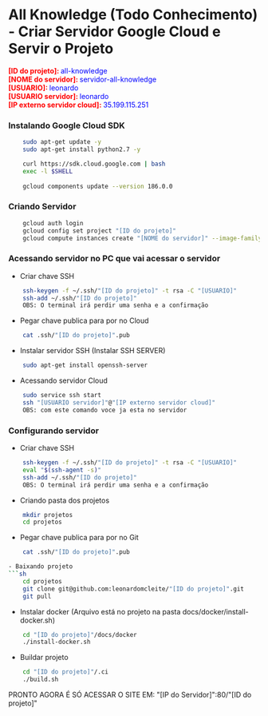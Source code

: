 # All Knowledge (Todo Conhecimento) - Criar Servidor Google Cloud e Servir o Projeto

<p style="margin: 0">
    <b style="color: red">[ID do projeto]: </b>
    <span style="color: blue">all-knowledge</span>
</p>
<p style="margin: 0">
    <b style="color: red">[NOME do servidor]: </b>
    <span style="color: blue">servidor-all-knowledge</span>
</p>
<p style="margin: 0">
    <b style="color: red">[USUARIO]: </b>
    <span style="color: blue">leonardo</span>
</p>
<p style="margin: 0">
    <b style="color: red">[USUARIO servidor]: </b>
    <span style="color: blue">leonardo</span>
</p>
<p style="margin: 0">
    <b style="color: red">[IP externo servidor cloud]: </b>
    <span style="color: blue">35.199.115.251</span>
</p>


### Instalando Google Cloud SDK
```sh
	sudo apt-get update -y
	sudo apt-get install python2.7 -y

	curl https://sdk.cloud.google.com | bash
	exec -l $SHELL
	
	gcloud components update --version 186.0.0
```
### Criando Servidor
```sh
	gcloud auth login
	gcloud config set project "[ID do projeto]"
	gcloud compute instances create "[NOME do servidor]" --image-family=ubuntu-1604-lts --image-project=ubuntu-os-cloud --zone southamerica-east1-a
```

### Acessando servidor no PC que vai acessar o servidor

- Criar chave SSH
```sh
	ssh-keygen -f ~/.ssh/"[ID do projeto]" -t rsa -C "[USUARIO]"
	ssh-add ~/.ssh/"[ID do projeto]"
	OBS: O terminal irá perdir uma senha e a confirmação
```

- Pegar chave publica para por no Cloud
```sh
	cat .ssh/"[ID do projeto]".pub
```

- Instalar servidor SSH (Instalar SSH SERVER)
```sh
	sudo apt-get install openssh-server
```

- Acessando servidor Cloud
```sh
	sudo service ssh start
	ssh "[USUARIO servidor]"@"[IP externo servidor cloud]"
	OBS: com este comando voce ja esta no servidor
```

### Configurando servidor

- Criar chave SSH
```sh
	ssh-keygen -f ~/.ssh/"[ID do projeto]" -t rsa -C "[USUARIO]"
	eval "$(ssh-agent -s)"
	ssh-add ~/.ssh/"[ID do projeto]"
	OBS: O terminal irá perdir uma senha e a confirmação
```

- Criando pasta dos projetos
```sh	
	mkdir projetos
	cd projetos
```

- Pegar chave publica para por no Git
```sh	
	cat .ssh/"[ID do projeto]".pub

- Baixando projeto
```sh
	cd projetos
	git clone git@github.com:leonardomcleite/"[ID do projeto]".git
	git pull
```

- Instalar docker (Arquivo está no projeto na pasta docs/docker/install-docker.sh)
```sh	
	cd "[ID do projeto]"/docs/docker
	./install-docker.sh
```

- Buildar projeto
```sh	
	cd "[ID do projeto]"/.ci
	./build.sh
```

PRONTO AGORA É SÓ ACESSAR O SITE EM: "[IP do Servidor]":80/"[ID do projeto]"
